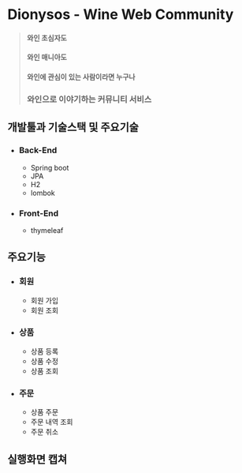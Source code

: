 Dionysos - Wine Web Community
============

> #### 와인 초심자도
> #### 와인 매니아도
> #### 와인에 관심이 있는 사람이라면 누구나
> ### 와인으로 이야기하는 커뮤니티 서비스

## 개발툴과 기술스택 및 주요기술

- ### Back-End
    - Spring boot
    - JPA
    - H2
    - lombok

- ### Front-End
    - thymeleaf

## 주요기능
- ### 회원
    - 회원 가입
    - 회원 조회
- ### 상품
    - 상품 등록
    - 상품 수정
    - 상품 조회
- ### 주문
    - 상품 주문
    - 주문 내역 조회
    - 주문 취소


## 실행화면 캡쳐
